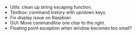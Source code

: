 
- Utils: clean up string escaping function.
- Textbox: command history with up/down keys.
- Fix display issue on Raspbian
- GUI: Move commandline one char to the right.
- Floating point exception when window becomes too small?
<!-- - Cmdparser: use smart pointer for storing tokens. -->
<!-- - Create 'find' command -->
<!-- - Create logging thing to find out why 100% usage. -->
<!-- - Create 'open' command -->
